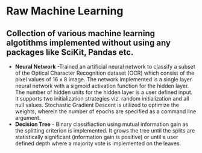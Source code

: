 # Raw Machine Learning
## Collection of various machine learning algotithms implemented without using any packages like SciKit, Pandas etc. 

- **Neural Network** -Trained an artificial neural network to classify a subset of the Optical Character Recognition dataset (OCR) which consist of the pixel values of 16 x 8 image. The network implemented is a single layer neural network with a sigmoid activation function for the hidden layer. The number of hidden units for the hidden layer is a user defined input. It supports two initialization strategies viz. random initialization and all null values. Stochastic Gradient Descent is utilized to optimize the weights, wherein the number of epochs are specified as a command line argument.  
- **Decision Tree** - Binary classifiaction using mutual information gain as the splitting criterion is implemented. It grows the tree until the splits are statistically significant (information gain is positive) or until a user defined depth where a majority vote is implemented on the leaves.  
